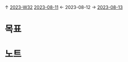 
↑ [2023-W32](2023-W32.md)
[2023-08-11](2023-08-11.md) ← 2023-08-12 → [2023-08-13](2023-08-13.md)


# 목표



# 노트




